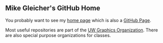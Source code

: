 ## Mike Gleicher's GitHub Home

You probably want to see my [home page](https://pages.cs.wisc.edu/~gleicher/) which is also a [GitHub Page](https://gleicher.github.io/).

Most useful repositories are part of the [UW Graphics Organization](https://github.com/uwgraphics).
There are also special purpose organizations for classes.

<!--
**gleicher/gleicher** is a ✨ _special_ ✨ repository because its `README.md` (this file) appears on your GitHub profile.

Here are some ideas to get you started:

- 🔭 I’m currently working on ...
- 🌱 I’m currently learning ...
- 👯 I’m looking to collaborate on ...
- 🤔 I’m looking for help with ...
- 💬 Ask me about ...
- 📫 How to reach me: ...
- 😄 Pronouns: ...
- ⚡ Fun fact: ...
-->
